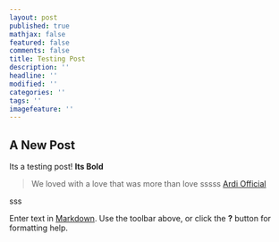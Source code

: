 ```yaml
---
layout: post
published: true
mathjax: false
featured: false
comments: false
title: Testing Post
description: ''
headline: ''
modified: ''
categories: ''
tags: ''
imagefeature: ''
---
```

## A New Post
Its a testing post! ****Its Bold**** 
> We loved with a love that was more than love
sssss
[Ardi Official](http://ardi.my.id)

sss

Enter text in [Markdown](http://daringfireball.net/projects/markdown/). Use the toolbar above, or click the **?** button for formatting help.
